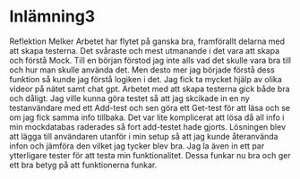 # Inlämning3
Reflektion Melker
Arbetet har flytet på ganska bra, framförallt delarna med att skapa testerna. Det svåraste och mest utmanande i det vara att skapa och förstå Mock. Till en början förstod jag inte alls vad det skulle vara bra till och hur man skulle använda det. Men desto mer jag började förstå dess funktion så kunde jag förstå logiken i det. Jag fick ta mycket hjälp av olika videor på nätet samt chat gpt. 
Arbetet med att skapa testerna gick både bra och dåligt. Jag ville kunna göra testet så att jag skcikade in en ny testanvändare med ett Add-test och sen göra ett Get-test för att läsa och se om jag fick samma info tillbaka. Det var lite komplicerat att lösa då all info i min mockdatabas raderades så fort add-testet hade gjorts. Lösningen blev att lägga till användaren utanför i min setup så att jag kunde återanvända infon och jämföra den vilket jag tycker blev bra. Jag la även in ett par ytterligare tester för att testa min funktionalitet. Dessa funkar nu bra och ger ett bra betyg på att funktionerna funkar. 

